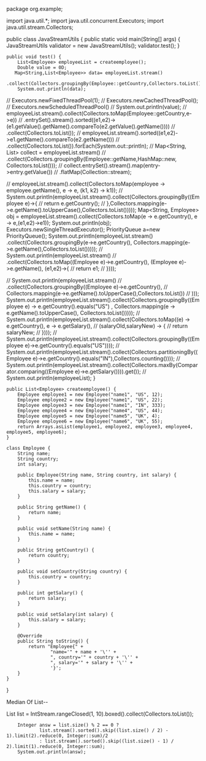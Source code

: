 package org.example;

import java.util.*;
import java.util.concurrent.Executors;
import java.util.stream.Collectors;

public class JavaStreamUtils {
    public static void main(String[] args) {
        JavaStreamUtils validator = new JavaStreamUtils();
        validator.test();
    }


    public void test() {
        List<Employee> employeeList = createemployee();
        Double value = 0D;
       Map<String,List<Employee>> data= employeeList.stream()
                .collect(Collectors.groupingBy(Employee::getCountry,Collectors.toList()));
        System.out.println(data);
//        Executors.newFixedThreadPool(1);
//        Executors.newCachedThreadPool();
//        Executors.newScheduledThreadPool()
//        System.out.println(value);
//        employeeList.stream().collect(Collectors.toMap(Employee::getCountry,e->e))
//                .entrySet().stream().sorted((e1,e2)->(e1.getValue().getName().compareTo(e2.getValue().getName())))
//                .collect(Collectors.toList());
//        employeeList.stream().sorted((e1,e2)->e1.getName().compareTo(e2.getName()))
//                .collect(Collectors.toList()).forEach(System.out::println);
//        Map<String, List<Employee>> collect = employeeList.stream()
//                .collect(Collectors.groupingBy(Employee::getName,HashMap::new,  Collectors.toList()));
//        collect.entrySet().stream().map(entry->entry.getValue())
//                .flatMap(Collection::stream);

//        employeeList.stream().collect(Collectors.toMap(employee -> employee.getName(), e -> e, (k1, k2) -> k1));
//        System.out.println(employeeList.stream().collect(Collectors.groupingBy((Employee e)->{
//            return e.getCountry();
//        },Collectors.mapping(e->e.getName().toUpperCase(),Collectors.toList()))));
        Map<String, Employee> obj = employeeList.stream().collect(Collectors.toMap(e -> e.getCountry(), e -> e,(e1,e2)->e1));
        System.out.println(obj);
        Executors.newSingleThreadExecutor();
        PriorityQueue a=new PriorityQueue();
        System.out.println(employeeList.stream()
                .collect(Collectors.groupingBy(e->e.getCountry(),
                        Collectors.mapping(e->e.getName(),Collectors.toList()))));
//        System.out.println(employeeList.stream()
//                .collect(Collectors.toMap((Employee e)->e.getCountry(), (Employee e)->e.getName(), (e1,e2)->{
//                    return e1;
//                })));

//        System.out.println(employeeList.stream()
//                .collect(Collectors.groupingBy((Employee e)->e.getCountry(),
//                        Collectors.mapping(e->e.getName().toUpperCase(),Collectors.toList())
//        )));
        System.out.println(employeeList.stream().collect(Collectors.groupingBy((Employee e) -> e.getCountry().equals("US")
                , Collectors.mapping(e -> e.getName().toUpperCase(), Collectors.toList()))));
//        System.out.println(employeeList.stream().collect(Collectors.toMap((e) -> e.getCountry(), e -> e.getSalary(),
//                (salaryOld,salaryNew) -> {
//                    return salaryNew;
//                })));
//        System.out.println(employeeList.stream().collect(Collectors.groupingBy((Employee e)->e.getCountry().equals("US"))));
//        System.out.println(employeeList.stream().collect(Collectors.partitioningBy((Employee e)->e.getCountry().equals("IN"),Collectors.counting())));
//        System.out.println(employeeList.stream().collect(Collectors.maxBy(Comparator.comparing((Employee e)->e.getSalary()))).get());
//        System.out.println(employeeList);
    }


    public List<Employee> createemployee() {
        Employee employee1 = new Employee("name1", "US", 12);
        Employee employee2 = new Employee("name1", "US", 22);
        Employee employee3 = new Employee("name1", "IN", 333);
        Employee employee4 = new Employee("name4", "US", 44);
        Employee employee5 = new Employee("name5", "UK", 4);
        Employee employee6 = new Employee("name6", "UK", 55);
        return Arrays.asList(employee1, employee2, employee3, employee4, employee5, employee6);
    }

    class Employee {
        String name;
        String country;
        int salary;

        public Employee(String name, String country, int salary) {
            this.name = name;
            this.country = country;
            this.salary = salary;
        }

        public String getName() {
            return name;
        }

        public void setName(String name) {
            this.name = name;
        }

        public String getCountry() {
            return country;
        }

        public void setCountry(String country) {
            this.country = country;
        }

        public int getSalary() {
            return salary;
        }

        public void setSalary(int salary) {
            this.salary = salary;
        }

        @Override
        public String toString() {
            return "Employee{" +
                    "name='" + name + '\'' +
                    ", country='" + country + '\'' +
                    ", salary='" + salary + '\'' +
                    '}';
        }
    }

}



Median Of List--

List<Integer> list = IntStream.rangeClosed(1, 10).boxed().collect(Collectors.toList());

        Integer answ = list.size() % 2 == 0 ?
                list.stream().sorted().skip((list.size() / 2) - 1).limit(2).reduce(0, Integer::sum)/2
                : list.stream().sorted().skip((list.size() - 1) / 2).limit(1).reduce(0, Integer::sum);
        System.out.println(answ);


